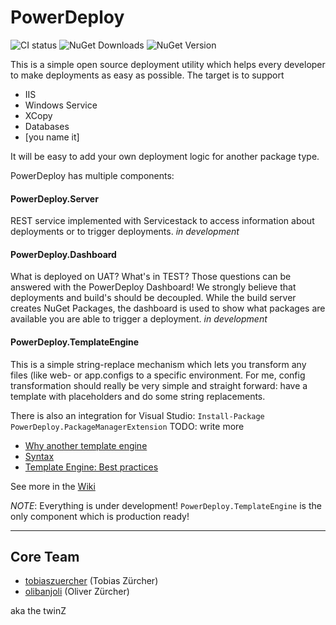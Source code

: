 PowerDeploy
===========
![CI status](https://ci.appveyor.com/api/projects/status/frmeya6j84r4c8o3/branch/master)     ![NuGet Downloads](http://img.shields.io/nuget/dt/PowerDeploy.PackageManagerExtension.svg)     ![NuGet Version](http://img.shields.io/nuget/v/PowerDeploy.PackageManagerExtension.svg)

This is a simple open source deployment utility which helps every developer to make deployments as easy as possible. The target is to support 
* IIS
* Windows Service
* XCopy
* Databases
* [you name it]

It will be easy to add your own deployment logic for another package type.

PowerDeploy has multiple components:

#### PowerDeploy.Server
REST service implemented with Servicestack to access information about deployments or to trigger deployments.
*in development*

#### PowerDeploy.Dashboard
What is deployed on UAT? What's in TEST? Those questions can be answered with the PowerDeploy Dashboard! We strongly believe that deployments and build's should be decoupled. While the build server creates NuGet Packages, the dashboard is used to show what packages are available you are able to trigger a deployment.
*in development*

#### PowerDeploy.TemplateEngine
This is a simple string-replace mechanism which lets you transform any files (like web- or app.configs to a specific environment. For me, config transformation should really be very simple and straight forward: have a template with placeholders and do some string replacements.

There is also an integration for Visual Studio: `Install-Package PowerDeploy.PackageManagerExtension` TODO: write more
  * [Why another template engine](https://github.com/tobiaszuercher/PowerDeploy/wiki/Why-another-template-engine)
  * [Syntax](https://github.com/tobiaszuercher/powerdeploy/wiki/Syntax)
  * [Template Engine: Best practices](https://github.com/tobiaszuercher/PowerDeploy/wiki/Template-Engine-Best-Practices)

See more in the [Wiki](https://github.com/tobiaszuercher/powerdeploy/wiki)

*NOTE*: Everything is under development! `PowerDeploy.TemplateEngine` is the only component which is production ready!

-----

## Core Team
 - [tobiaszuercher](https://github.com/tobiaszuercher) (Tobias Zürcher)
 - [olibanjoli](https://github.com/olibanjoli) (Oliver Zürcher)

aka the twinZ

